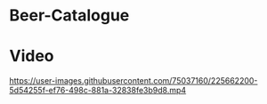 # Beer-Catalogue


# Video

https://user-images.githubusercontent.com/75037160/225662200-5d54255f-ef76-498c-881a-32838fe3b9d8.mp4
